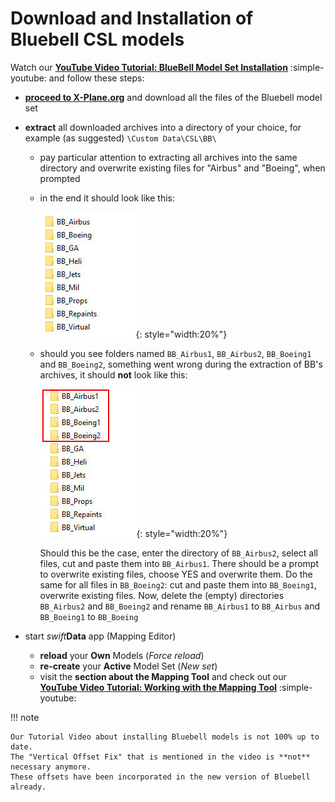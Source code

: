 <!--
    SPDX-FileCopyrightText: Copyright (C) swift Project Community / Contributors
    SPDX-License-Identifier: GFDL-1.3-only
-->

# Download and Installation of Bluebell CSL models

Watch our **[YouTube Video Tutorial: BlueBell Model Set Installation](https://youtu.be/htZSvLKTmH8)** :simple-youtube: and follow these steps:

- **[proceed to X-Plane.org](https://forums.x-plane.org/index.php?/files/file/37041-bluebell-obj8-csl-packages/)** and download all the files of the Bluebell model set
- **extract** all downloaded archives into a directory of your choice, for example (as suggested) ``\Custom Data\CSL\BB\``
    * pay particular attention to extracting all archives into the same directory and overwrite existing files for "Airbus" and "Boeing", when prompted
    * in the end it should look like this:

        ![](./../../../img/bb_installation_correct.jpg){: style="width:20%"}

    * should you see folders named ``BB_Airbus1``, ``BB_Airbus2``, ``BB_Boeing1`` and ``BB_Boeing2``, something went wrong during the extraction of BB's archives, it should **not** look like this:

        ![](./../../../img/bb_installation_incorrect.jpg){: style="width:20%"}


        Should this be the case, enter the directory of ``BB_Airbus2``, select all files, cut and paste them into ``BB_Airbus1``.
        There should be a prompt to overwrite existing files, choose YES and overwrite them.
        Do the same for all files in ``BB_Boeing2``: cut and paste them into ``BB_Boeing1``, overwrite existing files.
        Now, delete the (empty) directories ``BB_Airbus2`` and ``BB_Boeing2`` and rename ``BB_Airbus1`` to ``BB_Airbus`` and ``BB_Boeing1`` to ``BB_Boeing``

- start *swift***Data** app (Mapping Editor)
    * **reload** your **Own** Models (*Force reload*)
    * **re-create** your **Active** Model Set (*New set*)
    * visit the **section about the Mapping Tool** and check out our **[YouTube Video Tutorial: Working with the Mapping Tool](https://youtu.be/hqOsjmV7wus)** :simple-youtube:

!!! note

    Our Tutorial Video about installing Bluebell models is not 100% up to date.
    The "Vertical Offset Fix" that is mentioned in the video is **not** necessary anymore.
    These offsets have been incorporated in the new version of Bluebell already.

